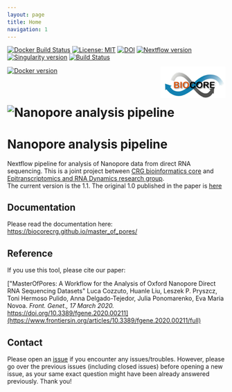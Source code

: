 ```yaml
---
layout: page
title: Home
navigation: 1
---
```


[![Docker Build Status](https://img.shields.io/docker/automated/biocorecrg/nanopore.svg)](https://cloud.docker.com/u/biocorecrg/repository/docker/biocorecrg/nanopore/builds)
[![License: MIT](https://img.shields.io/badge/License-MIT-yellow.svg)](https://opensource.org/licenses/MIT)
[![DOI](https://zenodo.org/badge/DOI/10.5281/zenodo.3518291.svg)](https://doi.org/10.5281/zenodo.3518291)
[![Nextflow version](https://img.shields.io/badge/Nextflow-21.04.1-brightgreen)](https://www.nextflow.io/)
[![Singularity version](https://img.shields.io/badge/Singularity-v3.2.1-green.svg)](https://www.sylabs.io/)
[![Build Status](https://travis-ci.com/biocorecrg/master_of_pores.svg?branch=v1.1)](https://travis-ci.com/biocorecrg/master_of_pores)

[![Docker version](https://img.shields.io/badge/Docker-v19.03-blue)](https://www.docker.com/)
<img align="right" href="https://biocore.crg.eu/" src="https://raw.githubusercontent.com/CRG-CNAG/BioCoreMiscOpen/master/logo/biocore-logo_small.png" />

<br/>

# ![Nanopore analysis pipeline](https://raw.githubusercontent.com/biocorecrg/master_of_pores/master/docs/logo_master.jpg) 

# Nanopore analysis pipeline
Nextflow pipeline for analysis of Nanopore data from direct RNA sequencing. This is a joint project between [CRG bioinformatics core](https://biocore.crg.eu/) and [Epitranscriptomics and RNA Dynamics research group](https://www.crg.eu/en/programmes-groups/novoa-lab).  
The current version is the 1.1. The original 1.0 published in the paper is [here](https://github.com/biocorecrg/master_of_pores/releases/tag/v1.0)


## Documentation
Please read the documentation here: https://biocorecrg.github.io/master_of_pores/



## Reference
If you use this tool, please cite our paper:

["MasterOfPores: A Workflow for the Analysis of Oxford Nanopore Direct RNA Sequencing Datasets"
Luca Cozzuto, Huanle Liu, Leszek P. Pryszcz, Toni Hermoso Pulido, Anna Delgado-Tejedor, Julia Ponomarenko, Eva Maria Novoa.
*Front. Genet., 17 March 2020.* https://doi.org/10.3389/fgene.2020.00211](https://www.frontiersin.org/articles/10.3389/fgene.2020.00211/full)


## Contact

Please open an [issue](https://github.com/biocorecrg/master_of_pores/issues) if you encounter any issues/troubles. 
However, please go over the previous issues (including closed issues) before opening a new issue, as your same exact question might have been already answered previously. Thank you! 

